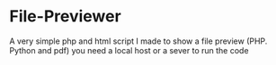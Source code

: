 # File-Previewer
A very simple php and html script I made to show a file preview (PHP. Python and pdf) you need a local host or a sever to run the code
